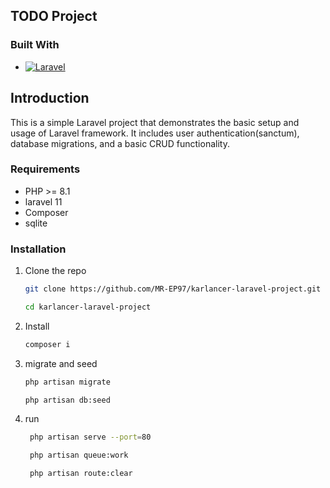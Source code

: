 
## TODO Project

### Built With

* [![Laravel][Laravel.com]][Laravel-url]

## Introduction

This is a simple Laravel project that demonstrates the basic setup and usage of Laravel framework. It includes user
authentication(sanctum), database migrations, and a basic CRUD functionality.


### Requirements

* PHP >= 8.1
* laravel 11
* Composer
* sqlite

### Installation

1. Clone the repo
   ```sh
   git clone https://github.com/MR-EP97/karlancer-laravel-project.git
   
   cd karlancer-laravel-project
   ```
2. Install
   ```sh
   composer i
   ```
3. migrate and seed
   ```sh
   php artisan migrate
   
   php artisan db:seed
   ```
4. run
   ```sh
    php artisan serve --port=80
   
    php artisan queue:work
   
    php artisan route:clear
   ```
[Laravel.com]: https://img.shields.io/badge/Laravel-FF2D20?style=for-the-badge&logo=laravel&logoColor=white
[Laravel-url]: https://laravel.com
